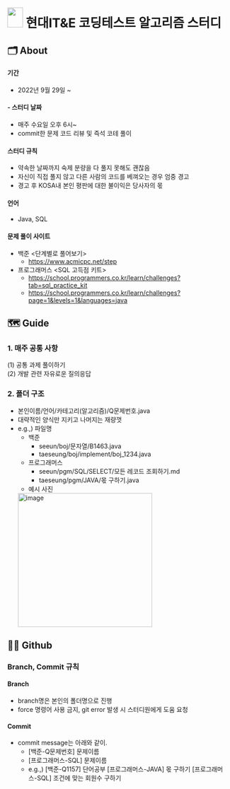 
# <img src="https://static.wikia.nocookie.net/arendelle/images/d/d2/Olaf.png/revision/latest?cb=20151103113103&path-prefix=ko" width="35" height="45"/> 현대IT&E 코딩테스트 알고리즘 스터디 </br>
  
## 🗂 About </br>
#### 기간 
  - 2022년 9월 29일 ~
#### - 스터디 날짜 
  - 매주 수요일 오후 6시~
  - commit한 문제 코드 리뷰 및 즉석 코테 풀이
#### 스터디 규칙
  - 약속한 날짜까지 숙제 분량을 다 풀지 못해도 괜찮음
  - 자신이 직접 풀지 않고 다른 사람의 코드를 베껴오는 경우 엄중 경고
  - 경고 후 KOSA내 본인 평판에 대한 불이익은 당사자의 몫

#### 언어
  - Java, SQL
#### 문제 풀이 사이트
  - 백준 <단계별로 풀어보기>  
    - https://www.acmicpc.net/step
  - 프로그래머스 <SQL 고득점 키트> 
    - https://school.programmers.co.kr/learn/challenges?tab=sql_practice_kit
    - https://school.programmers.co.kr/learn/challenges?page=1&levels=1&languages=java
  
  
## 🗺 Guide </br>
### 1. 매주 공통 사항
(1) 공통 과제 풀이하기  
(2) 개발 관련 자유로운 질의응답
  
### 2. 폴더 구조
- 본인이름/언어/카테고리(알고리즘)/Q문제번호.java
- 대략적인 양식만 지키고 나머지는 재량껏
- e.g.,) 파일명
  - 백준
    - seeun/boj/문자열/B1463.java
    - taeseung/boj/implement/boj_1234.java
  - 프로그래머스
    - seeun/pgm/SQL/SELECT/모든 레코드 조회하기.md
    - taeseung/pgm/JAVA/몫 구하기.java
  - 예시 사진
  <img width="303" alt="image" src="https://user-images.githubusercontent.com/96964263/195966098-4ee10c02-907e-4de5-8bea-ce24f303c56c.png">

## 👨‍💻 Github </br>
  
  ### Branch, Commit 규칙  
  
  #### Branch  
  - branch명은 본인의 폴더명으로 진행
  - force 명령어 사용 금지, git error 발생 시 스터디원에게 도움 요청
    
  #### Commit
  - commit message는 아래와 같이.
    - [백준-Q문제번호] 문제이름
    - [프로그래머스-SQL] 문제이름
    - e.g.,) [백준-Q1157] 단어공부
             [프로그래머스-JAVA] 몫 구하기
             [프로그래머스-SQL] 조건에 맞는 회원수 구하기 
     
    
